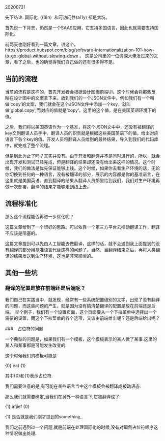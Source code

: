 20200731

先下结论: 国际化（i18n）和可访问性(a11y) 都是大坑。


首先说一下背景，仍然是一个SAAS应用，它支持多国语言，因此也就需要支持国际化。

前两天也刚好看到一篇文章，讲这个。https://product.hubspot.com/blog/software-internationalization-101-how-to-go-global-without-slowing-down 。 这是公司里的一位资深大佬发过来的文章，看了之后，也的确觉得我们自己做的还有很多得不足。

## 当前的流程

当前的流程是这样的，首先开发者会根据设计图画前端UI，这个时候会将那些反映在设计图中的文案拿下来，放到我们的一个JSON文件中，例如我们有一个叫做‘copy’的文案，我们就会在这个JSON文件中添加一个key，就叫做'global.copy',而对应的值就是‘copy’。这里的这个值，是在美国英语环境下的值。

之后，我们将以美国英语作为一个基准，将这个JSON文中中，还没有被翻译的key交到翻译人员手中，翻译人员的职责就是根据这些美国英语下的值，给出对应语言下各个key的值。开发人员将翻译人员给到的最终结果，导入到我们的代码库中，就完成了整个流程。

但是到此为止了吗？其实并没有。由于开发和翻译并不是同时进行的，所以，就会出现开发和测试已经完成，但是翻译的结果却还没有给出来这样的情况。这个时候，我们的做法是优先保证能够上线。这个时候，如果你去看生产环境的话，无论你切换到任何的一种语言，没有被翻译的部分，展示的内容都是你的基准语言，在这里就是美国英语。直到翻译的结果从翻译人员那里给到我们，我们对生产环境再做一次部署，翻译的结果才能够走到线上去。

##  流程标准化


那么这个流程能否再进一步优化呢？

这篇文章给到了一个很好的思路。可以依靠一个第三方平台去推动翻译工作，翻译不应该是阻塞的。

这篇文章提到可以先由人工智能去做翻译，这样的话，就不会遇到我上面提到的没有翻译的部分用基准语言代替这样的问题了。当然，当翻译结束之后，再将人类翻译的结果发送到生产环境，这也是非常顺滑的。

## 其他一些坑

### 翻译的配置是放在前端还是后端呢？

我们自己在实践当中，就发现，经常有一些系统配置级别的文字，出现了没有翻译的问题，而这些问题的产生，就是因为没有搞清楚翻译的配置是放在前端还是后端。 举个例子，我们有一个设置页面，这个页面要从一个下拉菜单中选择出一个需要的设置，而这个下拉菜单的各个选项，又该由前端给出呢？还是后端给出呢？

###　占位符的问题

一个典型的问题是，如果我们有一个模板，这个模板表示的某人做了某事.这里的某人和某事都是可能发生改变的.

这个时候我们的模板可能是

{0} eat {1}

其中{0}和{1}表示占位符.

我们需要注意的是,有可能在某些语言当中这个模板会被翻译成被动语态.

那么我们就需要确定,当我们在另外一种语言下,它被翻译成了:

{1} afjief {0} 

{1} 是否就是我们刚才提到的something,.

我们之前遇到过一个问题,就是前端在处理国际化的时候,没有对颠倒占位符顺序这种情况做出处理.




